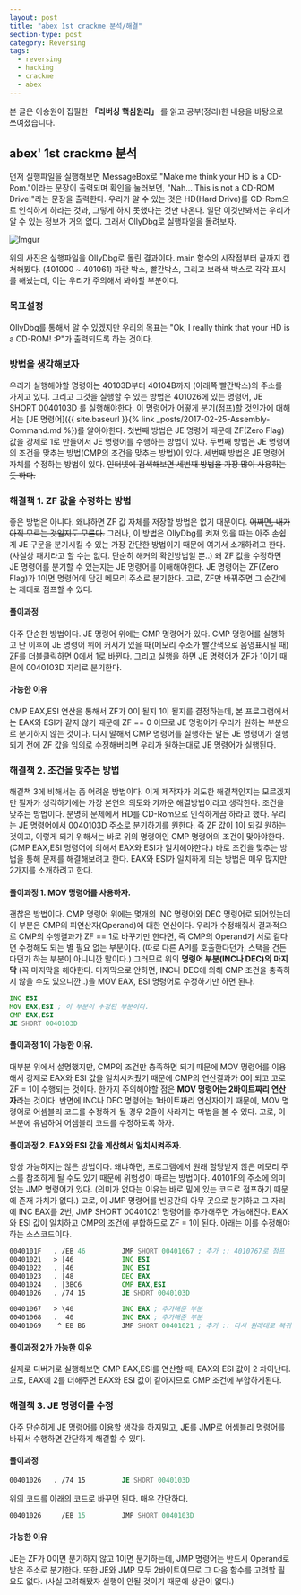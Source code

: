 ```yaml
---
layout: post
title: "abex 1st crackme 분석/해결"
section-type: post
category: Reversing
tags:
  - reversing
  - hacking
  - crackme
  - abex
---
```


본 글은 이승원이 집필한 **「리버싱 핵심원리」** 를 읽고 공부(정리)한 내용을 바탕으로 쓰여졌습니다.

## abex' 1st crackme 분석

먼저 실행파일을 실행해보면 MessageBox로 "Make me think your HD is a CD-Rom."이라는 문장이 출력되며 확인을 눌러보면, "Nah... This is not a CD-ROM Drive!"라는 문장을 출력한다. 우리가 알 수 있는 것은 HD(Hard Drive)를 CD-Rom으로 인식하게 하라는 것과, 그렇게 하지 못했다는 것만 나온다. 일단 이것만봐서는 우리가 알 수 있는 정보가 거의 없다. 그래서 OllyDbg로 실행파일을 돌려보자.

![Imgur](http://i.imgur.com/GjdHCV9.png)

위의 사진은 실행파일을 OllyDbg로 돌린 결과이다. main 함수의 시작점부터 끝까지 캡쳐해봤다. (401000 ~ 401061) 파란 박스, 빨간박스, 그리고 보라색 박스로 각각 표시를 해놨는데, 이는 우리가 주의해서 봐야할 부분이다.

### 목표설정

OllyDbg를 통해서 알 수 있겠지만 우리의 목표는 "Ok, I really think that your HD is a CD-ROM! :P"가 출력되도록 하는 것이다.

### 방법을 생각해보자

우리가 실행해야할 명령어는 40103D부터 40104B까지 (아래쪽 빨간박스)의 주소를 가지고 있다. 그리고 그것을 실행할 수 있는 방법은 401026에 있는 명령어, JE SHORT 0040103D 를 실행해야한다. 이 명령어가 어떻게 분기(점프)할 것인가에 대해서는 [JE 명령어]({{ site.baseurl }}{% link _posts/2017-02-25-Assembly-Command.md %})를 알아야한다. 첫번째 방법은 JE 명령어 때문에 ZF(Zero Flag) 값을 강제로 1로 만들어서 JE 명령어를 수행하는 방법이 있다. 두번째 방법은 JE 명령어의 조건을 맞추는 방법(CMP의 조건을 맞추는 방법)이 있다. 세번째 방법은 JE 명령어 자체를 수정하는 방법이 있다. ~~인터넷에 검색해보면 세번째 방법을 가장 많이 사용하는 듯 하다.~~

### 해결책 1. ZF 값을 수정하는 방법

좋은 방법은 아니다. 왜냐하면 ZF 값 자체를 저장할 방법은 없기 때문이다. ~~어쩌면, 내가 아직 모르는 것일지도 모른다.~~ 그러나, 이 방법은 OllyDbg를 켜져 있을 때는 아주 손쉽게 JE 구문을 분기시킬 수 있는 가장 간단한 방법이기 때문에 여기서 소개하려고 한다. (사실상 패치라고 할 수는 없다. 단순히 해커의 확인방법일 뿐..) 왜 ZF 값을 수정하면 JE 명령어를 분기할 수 있는지는 JE 명령어를 이해해야한다. JE 명령어는 ZF(Zero Flag)가 1이면 명령어에 담긴 메모리 주소로 분기한다. 고로, ZF만 바꿔주면 그 순간에는 제대로 점프할 수 있다.

#### 풀이과정

아주 단순한 방법이다. JE 명령어 위에는 CMP 명령어가 있다. CMP 명령어를 실행하고 난 이후에 JE 명령어 위에 커서가 있을 때(메모리 주소가 빨간색으로 음영표시될 때) ZF를 더블클릭하면 0에서 1로 바뀐다. 그리고 실행을 하면 JE 명령어가 ZF가 1이기 때문에 0040103D 자리로 분기한다.

#### 가능한 이유

CMP EAX,ESI 연산을 통해서 ZF가 0이 될지 1이 될지를 결정하는데, 본 프로그램에서는 EAX와 ESI가 같지 않기 때문에 ZF == 0 이므로 JE 명령어가 우리가 원하는 부분으로 분기하지 않는 것이다. 다시 말해서 CMP 명령어를 실행하든 말든 JE 명령어가 실행되기 전에 ZF 값을 임의로 수정해버리면 우리가 원하는대로 JE 명령어가 실행된다.

### 해결책 2. 조건을 맞추는 방법

해결책 3에 비해서는 좀 어려운 방법이다. 이게 제작자가 의도한 해결책인지는 모르겠지만 필자가 생각하기에는 가장 본연의 의도와 가까운 해결방법이라고 생각한다. 조건을 맞추는 방법이다. 분명히 문제에서 HD를 CD-Rom으로 인식하게끔 하라고 했다. 우리는 JE 명령어에서 0040103D 주소로 분기하기를 원한다. 즉 ZF 값이 1이 되길 원하는 것이고, 이렇게 되기 위해서는 바로 위의 명령어인 CMP 명령어의 조건이 맞아야한다. (CMP EAX,ESI 명령어에 의해서 EAX와 ESI가 일치해야한다.) 바로 조건을 맞추는 방법을 통해 문제를 해결해보려고 한다. EAX와 ESI가 일치하게 되는 방법은 매우 많지만 2가지를 소개하려고 한다.

#### 풀이과정 1. MOV 명령어를 사용하자.

괜찮은 방법이다. CMP 명령어 위에는 몇개의 INC 명령어와 DEC 명령어로 되어있는데 이 부분은 CMP의 피연산자(Operand)에 대한 연산이다. 우리가 수정해줘서 결과적으로 CMP의 수행결과가 ZF == 1로 바꾸기만 한다면, 즉 CMP의 Operand가 서로 같다면 수정해도 되는 별 필요 없는 부분이다. (따로 다른 API를 호출한다던가, 스택을 건든다던가 하는 부분이 아니니깐 말이다.) 그러므로 위의 **명령어 부분(INC나 DEC)의 마지막** (꼭 마지막을 해야한다. 마지막으로 안하면, INC나 DEC에 의해 CMP 조건을 충족하지 않을 수도 있으니깐..)을 MOV EAX, ESI 명령어로 수정하기만 하면 된다.

```asm
INC ESI
MOV EAX,ESI ; 이 부분이 수정된 부분이다.
CMP EAX,ESI
JE SHORT 0040103D
```

#### 풀이과정 1이 가능한 이유.

대부분 위에서 설명했지만, CMP의 조건만 충족하면 되기 때문에 MOV 명령어를 이용해서 강제로 EAX와 ESI 값을 일치시켜줬기 때문에 CMP의 연산결과가 0이 되고 고로 ZF = 1이 수행되는 것이다. 한가지 주의해야할 점은 **MOV 명령어는 2바이트짜리 연산자**라는 것이다. 반면에 INC나 DEC 명령어는 1바이트짜리 연산자이기 때문에, MOV 명령어로 어셈블리 코드를 수정하게 될 경우 2줄이 사라지는 마법을 볼 수 있다. 고로, 이 부분에 유념하여 어셈블리 코드를 수정하도록 하자.

#### 풀이과정 2. EAX와 ESI 값을 계산해서 일치시켜주자.

항상 가능하지는 않은 방법이다. 왜냐하면, 프로그램에서 원래 할당받지 않은 메모리 주소를 참조하게 될 수도 있기 때문에 위험성이 따르는 방법이다. 40101F의 주소에 의미없는 JMP 명령어가 있다. (의미가 없다는 이유는 바로 밑에 있는 코드로 점프하기 때문에 존재 가치가 없다.) 고로, 이 JMP 명령어를 빈공간의 아무 곳으로 분기하고 그 자리에 INC EAX를 2번, JMP SHORT 00401021 명령어를 추가해주면 가능해진다. EAX와 ESI 값이 일치하고 CMP의 조건에 부합하므로 ZF = 1이 된다. 아래는 이를 수정해야하는 소스코드이다.

```asm
0040101F   . /EB 46         JMP SHORT 00401067 ; 추가 :: 4010767로 점프
00401021   > |46            INC ESI
00401022   . |46            INC ESI
00401023   . |48            DEC EAX
00401024   . |3BC6          CMP EAX,ESI
00401026   . /74 15         JE SHORT 0040103D

00401067   > \40            INC EAX ; 추가해준 부분
00401068   .  40            INC EAX ; 추가해준 부분
00401069    ^ EB B6         JMP SHORT 00401021 ; 추가 :: 다시 원래대로 복귀
```

#### 풀이과정 2가 가능한 이유

실제로 디버거로 실행해보면 CMP EAX,ESI를 연산할 때, EAX와 ESI 값이 2 차이난다. 고로, EAX에 2를 더해주면 EAX와 ESI 값이 같아지므로 CMP 조건에 부합하게된다.

### 해결책 3. JE 명령어를 수정

아주 단순하게 JE 명령어를 이용할 생각을 하지말고, JE를 JMP로 어셈블리 명령어를 바꿔서 수행하면 간단하게 해결할 수 있다.

#### 풀이과정

```asm
00401026   . /74 15         JE SHORT 0040103D
```

위의 코드를 아래의 코드로 바꾸면 된다. 매우 간단하다.

```asm
00401026     /EB 15         JMP SHORT 0040103D
```

#### 가능한 이유

JE는 ZF가 0이면 분기하지 않고 1이면 분기하는데, JMP 명령어는 반드시 Operand로 받은 주소로 분기한다. 또한 JE와 JMP 모두 2바이트이므로 그 다음 함수를 고려할 필요도 없다. (사실 고려해봤자 실행이 안될 것이기 때문에 상관이 없다.)
